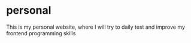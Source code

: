 # personal
This is my personal website, where I will try to daily test and improve my frontend programming skills
